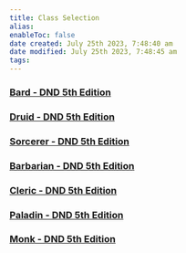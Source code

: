 ```yaml
---
title: Class Selection
alias: 
enableToc: false
date created: July 25th 2023, 7:48:40 am
date modified: July 25th 2023, 7:48:45 am
tags: 
---
```


### [Bard - DND 5th Edition](http://dnd5e.wikidot.com/bard)

### [Druid - DND 5th Edition](http://dnd5e.wikidot.com/druid)

### [Sorcerer - DND 5th Edition](http://dnd5e.wikidot.com/sorcerer)

### [Barbarian - DND 5th Edition](http://dnd5e.wikidot.com/barbarian)

### [Cleric - DND 5th Edition](http://dnd5e.wikidot.com/cleric)

### [Paladin - DND 5th Edition](http://dnd5e.wikidot.com/paladin)

### [Monk - DND 5th Edition](http://dnd5e.wikidot.com/monk)
